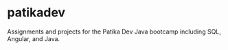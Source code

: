 # patikadev

Assignments and projects for the Patika Dev Java bootcamp including SQL, Angular, and Java.
